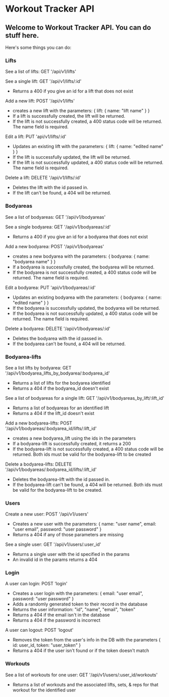 # Workout Tracker API

## Welcome to Workout Tracker API. You can do stuff here.

Here's some things you can do:

### Lifts

See a list of lifts:
GET '/api/v1/lifts'

See a single lift:
GET '/api/v1/lifts/:id'
- Returns a 400 if you give an id for a lift that does not exist

Add a new lift:
POST '/api/v1/lifts'
- creates a new lift with the parameters: { lift: { name: "lift name" } }
- If a lift is successfully created, the lift will be returned.
- If the lift is not successfully created, a 400 status code will be returned. The name field is required.

Edit a lift:
PUT 'api/v1/lifts/:id'
- Updates an existing lift with the parameters: { lift: { name: "edited name" } }
- If the lift is successfully updated, the lift will be returned.
- If the lift is not successfully updated, a 400 status code will be returned. The name field is required.

Delete a lift:
DELETE '/api/v1/lifts/:id'
- Deletes the lift with the id passed in.
- If the lift can't be found, a 404 will be returned.

### Bodyareas

See a list of bodyareas:
GET '/api/v1/bodyareas'

See a single bodyarea:
GET '/api/v1/bodyareas/:id'
- Returns a 400 if you give an id for a bodyarea that does not exist

Add a new bodyarea:
POST '/api/v1/bodyareas'
- creates a new bodyarea with the parameters: { bodyarea: { name: "bodyarea name" } }
- If a bodyarea is successfully created, the bodyarea will be returned.
- If the bodyarea is not successfully created, a 400 status code will be returned. The name field is required.

Edit a bodyarea:
PUT 'api/v1/bodyareas/:id'
- Updates an existing bodyarea with the parameters: { bodyarea: { name: "edited name" } }
- If the bodyarea is successfully updated, the bodyarea will be returned.
- If the bodyarea is not successfully updated, a 400 status code will be returned. The name field is required.

Delete a bodyarea:
DELETE '/api/v1/bodyareas/:id'
- Deletes the bodyarea with the id passed in.
- If the bodyarea can't be found, a 404 will be returned.


### Bodyarea-lifts

See a list lifts by bodyarea:
GET '/api/v1/bodyarea_lifts_by_bodyarea/:bodyarea_id'
- Returns a list of lifts for the bodyarea identified
- Returns a 404 if the bodyarea_id doesn't exist

See a list of bodyareas for a single lift:
GET '/api/v1/bodyareas_by_lift/:lift_id'
- Returns a list of bodyareas for an identified lift
- Returns a 404 if the lift_id doesn't exist


Add a new bodyarea-lifts:
POST '/api/v1/bodyareas/:bodyarea_id/lifts/:lift_id'
- creates a new bodyarea_lift using the ids in the parameters
- If a bodyarea-lift is successfully created, it returns a 200
- If the bodyarea-lift is not successfully created, a 400 status code will be returned. Both ids must be valid for the bodyarea-lift to be created

Delete a bodyarea-lifts:
DELETE '/api/v1/bodyareas/:bodyarea_id/lifts/:lift_id'
- Deletes the bodyarea-lift with the id passed in.
- If the bodyarea-lift can't be found, a 404 will be returned. Both ids must be valid for the bodyarea-lift to be created.


### Users

Create a new user:
POST '/api/v1/users'
- Creates a new user with the parameters: { name: "user name", email: "user email", password: "user password" }
- Returns a 404 if any of those parameters are missing

See a single user:
GET '/api/v1/users/:user_id'
- Returns a single user with the id specified in the params
- An invalid id in the params returns a 404


### Login

A user can login:
POST 'login'
- Creates a user login with the parameters: { email: "user email", password: "user password" }
- Adds a randomly generated token to their record in the database
- Returns the user information: "id", "name", "email", "token"
- Returns a 404 if the email isn't in the database
- Returns a 404 if the password is incorrect

A user can logout:
POST 'logout'
- Removes the token from the user's info in the DB with the parameters { id: user_id, token: "user_token" }
- Returns a 404 if the user isn't found or if the token doesn't match

### Workouts

See a list of workouts for one user:
GET '/api/v1/users/:user_id/workouts'
- Returns a list of workouts and the associated lifts, sets, & reps for that workout for the identified user

